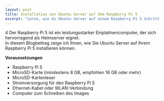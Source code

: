 ```yaml
---
layout: post
title: Installation von Ubuntu Server auf dem Raspberry Pi 5
excerpt: "Lerne, wie du Ubuntu Server auf einem Raspberry Pi 5 Schritt für Schritt installierst. Diese Anleitung macht den Einstieg einfach! Der Raspberry Pi 5 ist ein leistungsstarker Einplatinencomputer, der sich hervorragend als Heimserver eignet.  In diesem Blogbeitrag zeige ich Ihnen, wie Sie Ubuntu Server auf Ihrem Raspberry Pi 5 installieren können."
---
```

4
Der Raspberry Pi 5 ist ein leistungsstarker Einplatinencomputer, der sich hervorragend als Heimserver eignet.  
In diesem Blogbeitrag zeige ich Ihnen, wie Sie Ubuntu Server auf Ihrem Raspberry Pi 5 installieren können.

**Voraussetzungen**
- Raspberry Pi 5
- MicroSD-Karte (mindestens 8 GB, empfohlen 16 GB oder mehr)
- MicroSD-Kartenleser
- Stromversorgung für den Raspberry Pi 5
- Ethernet-Kabel oder WLAN-Verbindung
- Computer zum Schreiben des Images
